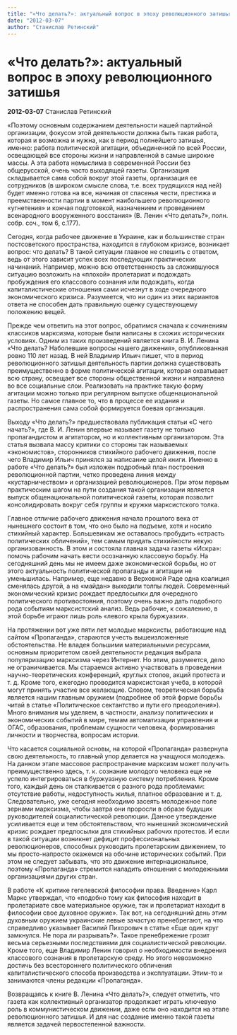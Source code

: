 ```yaml
---
title: "«Что делать?»: актуальный вопрос в эпоху революционного затишья"
date: "2012-03-07"
author: "Станислав Ретинский"
---
```


# «Что делать?»: актуальный вопрос в эпоху революционного затишья

**2012-03-07** Станислав Ретинский

«Поэтому основным содержанием деятельности нашей партийной организации, фокусом этой деятельности должна быть такая работа, которая и возможна и нужна, как в период полнейшего затишья, именно: работа политической агитации, объединенной по всей России, освещающей все стороны жизни и направленной в самые широкие массы. А эта работа немыслима в современной России без общерусской, очень часто выходящей газеты. Организация складывается сама собой вокруг этой газеты, организация ее сотрудников (в широком смысле слова, т.е. всех трудящихся над ней) будет именно готова на все, начиная от спасенья чести, престижа и преемственности партии в момент наибольшего революционного «угнетения» и кончая подготовкой, назначением и проведением всенародного вооруженного восстания» (В. Ленин «Что делать?», полн. собр. соч., том 6, с.177).

Сегодня, когда рабочее движение в Украине, как и большинстве стран постсоветского пространства, находится в глубоком кризисе, возникает вопрос: что делать? В такой ситуации главное не спешить с ответом, ведь от этого зависит успех всех последующих практических начинаний. Например, можно всю ответственность за сложившуюся ситуацию возложить на «плохой» пролетариат и подождать пробуждения его классового сознания или подождать, когда капиталистические отношения сами исчезнут в ходе очередного экономического кризиса. Разумеется, что ни один из этих вариантов ответа не способен дать правильную оценку существующему положению вещей.

Прежде чем ответить на этот вопрос, обратимся сначала к сочинениям классиков марксизма, которые были написаны в схожих исторических условиях. Одним из таких произведений является книга В. И. Ленина «Что делать? Наболевшие вопросы нашего движения», опубликованная ровно 110 лет назад. В ней Владимир Ильич пишет, что в период революционного затишья деятельность партии должна существовать преимущественно в форме политической агитации, которая охватывает всю страну, освещает все стороны общественной жизни и направлена во все социальные слои. Реализовать на практике такую форму агитации можно только при регулярном выпуске общенациональной газеты. Но самое главное то, что в процессе ее издания и распространения сама собой формируется боевая организация.

Выходу «Что делать?» предшествовала публикация статьи «С чего начать?», где В. И. Ленин впервые называет газету не только пропагандистом и агитатором, но и коллективным организатором. Эта статья вызвала массу критики со стороны так называемых «экономистов», сторонников стихийного рабочего движения, после чего Владимир Ильич принялся за написание целой книги. Именно в работе «Что делать?» был изложен подробный план построения революционной партии, четко проведена линия между «кустарничеством» и организацией революционеров. При этом первым практическим шагом на пути создания такой организации является выпуск общенациональной политической газеты, которая позволит консолидировать вокруг себя группы и кружки марксистского толка.

Главное отличие рабочего движения начала прошлого века от нынешнего состоит в том, что оно было на подъеме, хотя и носило стихийный характер. Большевикам же оставалось пробудить «страсть политических обличений», тем самым придать стихийности некую организованность. В этом и состояла главная задача газеты «Искра»: помочь рабочим начать вести осознанную классовую борьбу. На сегодняшний день мы не имеем даже экономической борьбы, но от этого актуальность политической пропаганды и агитации не уменьшилась. Например, еще недавно в Верховной Раде одна коалиция сменялась другой, а на «майдан» выходили толпы людей. Современный экономический кризис рождает предпосылки для очередного политического противостояния, поэтому очень важно дать подобного рода событиям марксистский анализ. Ведь рабочие, к сожалению, в этой борьбе играют лишь роль «левого крыла буржуазии».  

На протяжении вот уже пяти лет молодые марксисты, работающие над сайтом «Пропаганда», стараются учесть вышеизложенные обстоятельства. Не владея большими материальными ресурсами, основным приоритетом своей деятельности редакция выбрала популяризацию марксизма через Интернет. Но этим, разумеется, дело не ограничивается. Мы стараемся активно участвовать в проведении научно-теоретических конференций, круглых столов, акций протеста и т. д. Кроме того, ежегодно проводится марксистская учеба, в которой могут принять участие все желающие. Словом, теоретическая борьба является нашим главным оружием (подробнее об этой форме борьбы читай в статье «Политическое сектантство и пути его преодоления»). Много внимания мы уделяем, в частности, анализу политических и экономических событий в мире, темам автоматизации управления и ОГАС, образования, проблемам сущности человека, формирования личности и творчества, вопросам истории.

Что касается социальной основы, на которой «Пропаганда» развернула свою деятельность, то главный упор делается на учащуюся молодежь. На данном этапе массовое распространение марксизм может получить преимущественно здесь, т. к. сознание молодого человека еще не успело интегрироваться в буржуазную систему потребления. Кроме того, каждый день он сталкивается с разного рода проблемами: отсутствие работы, недоступность жилья, платное образование и т. д. Следовательно, уже сегодня необходимо засеять молодежное поле зернами марксизма, чтобы завтра они проросли в образе будущих руководителей социалистической революции. Данное утверждение усиливается еще и тем обстоятельством, что нынешний экономический кризис рождает предпосылки для стихийных рабочих протестов. И если в такой ситуации возникнет дефицит профессиональных революционеров, способных руководить пролетарским движением, то мы просто-напросто окажемся на обочине исторических событий. При этом не следует забывать, что это движение интернациональное, поэтому «Пропаганда» стремится наладить отношения с молодежными организациями других стран.

В работе «К критике гегелевской философии права. Введение» Карл Маркс утверждал, что «подобно тому как философия находит в пролетариате свое материальное оружие, так и пролетариат находит в философии свое духовное оружие». Так вот, на сегодняшний день этим духовным оружием украинские левые зачастую пренебрегают, на что справедливо указывает Василий Пихорович в статье «Еще один круг замкнулся. Не пора ли разрывать?». Такое пренебрежение грозит весьма серьезными последствиями для социалистической революции. Кроме того, еще Владимир Ленин говорил о необходимости внедрения классового сознания в пролетарскую среду. Но этого невозможно достичь без всестороннего политического обличения капиталистического способа производства и эксплуатации. Этим-то и занимаются члены редакции «Пропаганда».

Возвращаясь к книге В. Ленина «Что делать?», следует отметить, что газета как коллективный организатор продолжает играть ключевую роль в коммунистическом движении, даже если оно находится на этапе революционного затишья. И для нас создание именно такой газеты является задачей первостепенной важности.